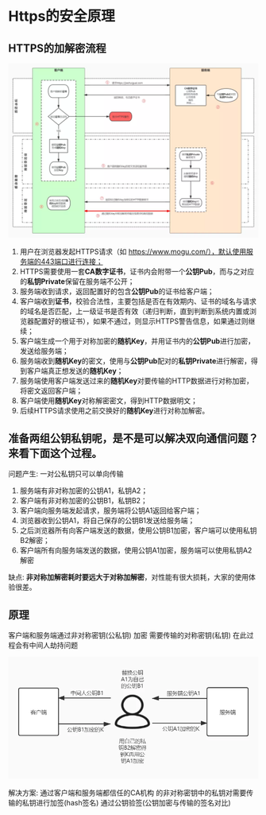 # Https的安全原理

## HTTPS的加解密流程

![图片](../../图片/640-20210331173353234)

1. 用户在浏览器发起HTTPS请求（如 https://www.mogu.com/），默认使用服务端的443端口进行连接；
2. HTTPS需要使用一套**CA数字证书**，证书内会附带一个**公钥Pub**，而与之对应的**私钥Private**保留在服务端不公开；
3. 服务端收到请求，返回配置好的包含**公钥Pub**的证书给客户端；
4. 客户端收到**证书**，校验合法性，主要包括是否在有效期内、证书的域名与请求的域名是否匹配，上一级证书是否有效（递归判断，直到判断到系统内置或浏览器配置好的根证书），如果不通过，则显示HTTPS警告信息，如果通过则继续；
5. 客户端生成一个用于对称加密的**随机Key**，并用证书内的**公钥Pub**进行加密，发送给服务端；
6. 服务端收到**随机Key**的密文，使用与**公钥Pub**配对的**私钥Private**进行解密，得到客户端真正想发送的**随机Key**；
7. 服务端使用客户端发送过来的**随机Key**对要传输的HTTP数据进行对称加密，将密文返回客户端；
8. 客户端使用**随机Key**对称解密密文，得到HTTP数据明文；
9. 后续HTTPS请求使用之前交换好的**随机Key**进行对称加解密。



## 准备**两组公钥私钥**呢，是不是可以解决双向通信问题？来看下面这个过程。

问题产生: 一对公私钥只可以单向传输

1. 服务端有非对称加密的公钥A1，私钥A2；
2. 客户端有非对称加密的公钥B1，私钥B2；
3. 客户端向服务端发起请求，服务端将公钥A1返回给客户端；
4. 浏览器收到公钥A1，将自己保存的公钥B1发送给服务端；
5. 之后浏览器所有向客户端发送的数据，使用公钥B1加密，客户端可以使用私钥B2解密；
6. 客户端所有向服务端发送的数据，使用公钥A1加密，服务端可以使用私钥A2解密

缺点: **非对称加解密耗时要远大于对称加解密**，对性能有很大损耗，大家的使用体验很差。

## 原理

客户端和服务端通过非对称密钥(公私钥) 加密 需要传输的对称密钥(私钥)  在此过程会有中间人劫持问题

<img src="../../图片/640-7183194." alt="图片" style="zoom: 67%;" />

解决方案: 通过客户端和服务端都信任的CA机构 的非对称密钥中的私钥对需要传输的私钥进行加签(hash签名) 通过公钥验签(公钥加密与传输的签名对比)

